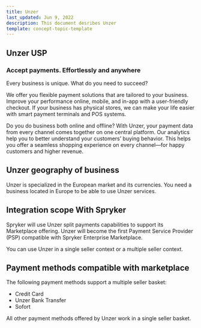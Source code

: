 ```yaml
---
title: Unzer
last_updated: Jun 9, 2022
description: This document desribes Unzer
template: concept-topic-template
---
```


## Unzer USP

### Accept payments. Effortlessly and anywhere

Every business is unique. What do you need to succeed?

We offer you flexible payment solutions that are tailored to your business. Improve your performance online, mobile, and in-app with a user-friendly checkout. If your business has physical stores, we can make your life easier with smart payment terminals and POS systems.

Do you do business both online and offline? With Unzer, your payment data from every channel comes together on one central platform. Our analytics help you to better understand your customers’ buying behavior. This helps you offer a seamless shopping experience on every channel—for happy customers and higher revenue.

## Unzer geography of business

Unzer is specialized in the European market and its currencies. You need a business located in Europe to be able to use Unzer services.

## Integration scope With Spryker

Spryker will use Unzer split payments capabilities to support its Marketplace offering. Unzer will become the first Payment Service Provider (PSP) compatible with Spryker Enterprise Marketplace.

You can use Unzer in a single seller context or a multiple seller context.

## Payment methods compatible with marketplace

The following payment methods support a multiple seller basket:
* Credit Card
* Unzer Bank Transfer
* Sofort

All other payment methods offered by Unzer work in a single seller basket.
